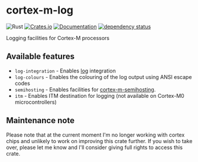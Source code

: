 # cortex-m-log

![Rust](https://github.com/DoumanAsh/cortex-m-log/workflows/Rust/badge.svg?branch=master)
[![Crates.io](https://img.shields.io/crates/v/cortex-m-log.svg)](https://crates.io/crates/cortex-m-log)
[![Documentation](https://docs.rs/cortex-m-log/badge.svg)](https://docs.rs/crate/cortex-m-log/)
[![dependency status](https://deps.rs/repo/github/DoumanAsh/cortex-m-log/status.svg)](https://deps.rs/repo/github/DoumanAsh/cortex-m-log)

Logging facilities for Cortex-M processors

## Available features

- `log-integration` - Enables [log](https://github.com/rust-lang-nursery/log) integration
- `log-colours` - Enables the colouring of the log output using ANSI escape codes
- `semihosting` - Enables facilities for [cortex-m-semihosting](https://github.com/japaric/cortex-m-semihosting).
- `itm` - Enables ITM destination for logging (not available on Cortex-M0 microcontrollers)

## Maintenance note

Please note that at the current moment I'm no longer working with cortex chips and unlikely to work on improving this crate further.
If you wish to take over, please let me know and I'll consider giving full rights to access this crate.
